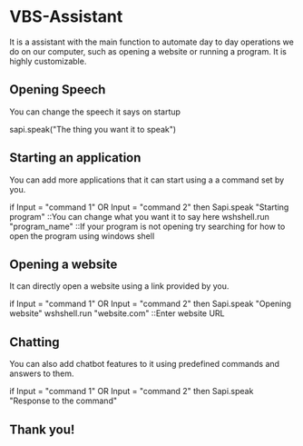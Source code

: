 # VBS-Assistant
It is a assistant with the main function to automate day to day operations we do on our computer, such as opening a website or running a program.
It is highly customizable.

## Opening Speech
You can change the speech it says on startup

sapi.speak("The thing you want it to speak")

## Starting an application
You can add more applications that it can start using a a command set by you.

if Input = "command 1" OR Input = "command 2" then
Sapi.speak "Starting program" ::You can change what you want it to say here
wshshell.run "program_name" ::If your program is not opening try searching for how to open the program using windows shell

## Opening a website
It can directly open a website using a link provided by you.

if Input = "command 1" OR Input = "command 2" then
Sapi.speak "Opening website"
wshshell.run "website.com"  ::Enter website URL

## Chatting 
You can also add chatbot features to it using predefined commands and answers to them.

if Input = "command 1" OR Input = "command 2" then
Sapi.speak "Response to the command"


## Thank you!
